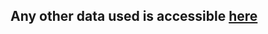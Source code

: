## Any other data used is accessible [here](https://qdev-cloud.phas.ubc.ca:25683/s/ncodKkyfjZoM5sq)
